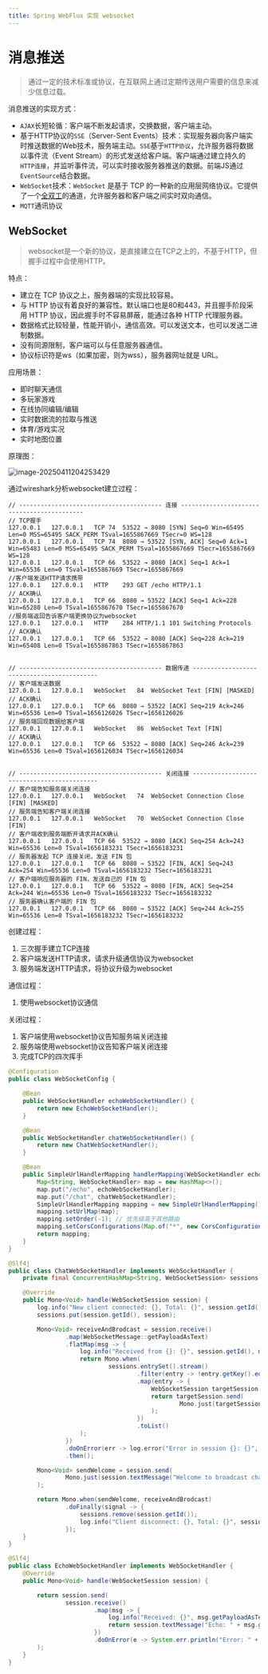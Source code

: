 ```yaml
---
title: Spring WebFlux 实现 websocket
---
```


# 消息推送

>通过一定的技术标准或协议，在互联网上通过定期传送用户需要的信息来减少信息过载。

消息推送的实现方式：

- `AJAX`长短轮循：客户端不断发起请求，交换数据，客户端主动。
- 基于HTTP协议的`SSE`（Server-Sent Events）技术：实现服务器向客户端实时推送数据的Web技术，服务端主动。`SSE`基于`HTTP协议`，允许服务器将数据以事件流（Event Stream）的形式发送给客户端。客户端通过建立持久的`HTTP连接`，并监听事件流，可以实时接收服务器推送的数据。前端JS通过`EventSource`结合数据。
- `WebSocket`技术：`WebSocket` 是基于 TCP 的一种新的应用层网络协议。它提供了一个[全双工](https://so.csdn.net/so/search?q=全双工&spm=1001.2101.3001.7020)的通道，允许服务器和客户端之间实时双向通信。
- `MQTT`通讯协议

## WebSocket

> websocket是一个新的协议，是直接建立在TCP之上的，不基于HTTP，但握手过程中会使用HTTP。

特点：

* 建立在 TCP 协议之上，服务器端的实现比较容易。
* 与 HTTP 协议有着良好的兼容性。默认端口也是80和443，并且握手阶段采用 HTTP 协议，因此握手时不容易屏蔽，能通过各种 HTTP 代理服务器。
* 数据格式比较轻量，性能开销小，通信高效。可以发送文本，也可以发送二进制数据。
* 没有同源限制，客户端可以与任意服务器通信。
* 协议标识符是ws（如果加密，则为wss），服务器网址就是 URL。

应用场景：

- 即时聊天通信
- 多玩家游戏
- 在线协同编辑/编辑
- 实时数据流的拉取与推送
- 体育/游戏实况
- 实时地图位置

原理图：

![image-20250411204253429](https://raw.githubusercontent.com/caohongchuan/blogimg/main/nextimg/image-20250411204253429.png)

通过wireshark分析websocket建立过程：

```
// ---------------------------------------- 连接 -------------------------------------------
// TCP握手
127.0.0.1	127.0.0.1	TCP	74	53522 → 8080 [SYN] Seq=0 Win=65495 Len=0 MSS=65495 SACK_PERM TSval=1655867669 TSecr=0 WS=128
127.0.0.1	127.0.0.1	TCP	74	8080 → 53522 [SYN, ACK] Seq=0 Ack=1 Win=65483 Len=0 MSS=65495 SACK_PERM TSval=1655867669 TSecr=1655867669 WS=128
127.0.0.1	127.0.0.1	TCP	66	53522 → 8080 [ACK] Seq=1 Ack=1 Win=65536 Len=0 TSval=1655867669 TSecr=1655867669
//客户端发送HTTP请求携带
127.0.0.1	127.0.0.1	HTTP	293	GET /echo HTTP/1.1 
// ACK确认
127.0.0.1	127.0.0.1	TCP	66	8080 → 53522 [ACK] Seq=1 Ack=228 Win=65280 Len=0 TSval=1655867670 TSecr=1655867670
//服务端返回告诉客户端更换协议为websocket
127.0.0.1	127.0.0.1	HTTP	284	HTTP/1.1 101 Switching Protocols 
// ACK确认
127.0.0.1	127.0.0.1	TCP	66	53522 → 8080 [ACK] Seq=228 Ack=219 Win=65408 Len=0 TSval=1655867863 TSecr=1655867863


// ---------------------------------------- 数据传递 -------------------------------------------
// 客户端发送数据
127.0.0.1	127.0.0.1	WebSocket	84	WebSocket Text [FIN] [MASKED]
// ACK确认
127.0.0.1	127.0.0.1	TCP	66	8080 → 53522 [ACK] Seq=219 Ack=246 Win=65536 Len=0 TSval=1656126026 TSecr=1656126026
// 服务端回现数据给客户端
127.0.0.1	127.0.0.1	WebSocket	86	WebSocket Text [FIN] 
// ACK确认
127.0.0.1	127.0.0.1	TCP	66	53522 → 8080 [ACK] Seq=246 Ack=239 Win=65536 Len=0 TSval=1656126034 TSecr=1656126034


// ---------------------------------------- 关闭连接 -------------------------------------------
// 客户端告知服务端关闭连接
127.0.0.1	127.0.0.1	WebSocket	74	WebSocket Connection Close [FIN] [MASKED]
// 服务端告知客户端关闭连接
127.0.0.1	127.0.0.1	WebSocket	70	WebSocket Connection Close [FIN] 
// 客户端收到服务端断开请求并ACK确认
127.0.0.1	127.0.0.1	TCP	66	53522 → 8080 [ACK] Seq=254 Ack=243 Win=65536 Len=0 TSval=1656183231 TSecr=1656183231
// 服务器发起 TCP 连接关闭，发送 FIN 包
127.0.0.1	127.0.0.1	TCP	66	8080 → 53522 [FIN, ACK] Seq=243 Ack=254 Win=65536 Len=0 TSval=1656183232 TSecr=1656183231
// 客户端响应服务器的 FIN，发送自己的 FIN 包
127.0.0.1	127.0.0.1	TCP	66	53522 → 8080 [FIN, ACK] Seq=254 Ack=244 Win=65536 Len=0 TSval=1656183232 TSecr=1656183232
// 服务器确认客户端的 FIN 包
127.0.0.1	127.0.0.1	TCP	66	8080 → 53522 [ACK] Seq=244 Ack=255 Win=65536 Len=0 TSval=1656183232 TSecr=1656183232
```

创建过程：

1. 三次握手建立TCP连接
2. 客户端发送HTTP请求，请求升级通信协议为websocket
3. 服务端发送HTTP请求，将协议升级为websocket

通信过程：

1. 使用websocket协议通信

关闭过程：

1. 客户端使用websocket协议告知服务端关闭连接
2. 服务端使用websocket协议告知客户端关闭连接
3. 完成TCP的四次挥手



```java
@Configuration
public class WebSocketConfig {

    @Bean
    public WebSocketHandler echoWebSocketHandler() {
        return new EchoWebSocketHandler();
    }

    @Bean
    public WebSocketHandler chatWebSocketHandler() {
        return new ChatWebSocketHandler();
    }

    @Bean
    public SimpleUrlHandlerMapping handlerMapping(WebSocketHandler echoWebSocketHandler, WebSocketHandler chatWebSocketHandler) {
        Map<String, WebSocketHandler> map = new HashMap<>();
        map.put("/echo", echoWebSocketHandler);
        map.put("/chat", chatWebSocketHandler);
        SimpleUrlHandlerMapping mapping = new SimpleUrlHandlerMapping();
        mapping.setUrlMap(map);
        mapping.setOrder(-1); // 优先级高于其他路由
        mapping.setCorsConfigurations(Map.of("*", new CorsConfiguration().applyPermitDefaultValues()));
        return mapping;
    }
}
```

```java
@Slf4j
public class ChatWebSocketHandler implements WebSocketHandler {
    private final ConcurrentHashMap<String, WebSocketSession> sessions = new ConcurrentHashMap<>();

    @Override
    public Mono<Void> handle(WebSocketSession session) {
        log.info("New client connected: {}, Total: {}", session.getId(), sessions.size());
        sessions.put(session.getId(), session);

        Mono<Void> receiveAndBrodcast = session.receive()
                .map(WebSocketMessage::getPayloadAsText)
                .flatMap(msg -> {
                    log.info("Received from {}: {}", session.getId(), msg);
                    return Mono.when(
                            sessions.entrySet().stream()
                                    .filter(entry -> !entry.getKey().equals(session.getId()))
                                    .map(entry -> {
                                        WebSocketSession targetSession = entry.getValue();
                                        return targetSession.send(
                                                Mono.just(targetSession.textMessage("Broadcast: " + msg))
                                        );
                                    })
                                    .toList()
                    );
                })
                .doOnError(err -> log.error("Error in session {}: {}", session.getId(), err.getMessage()))
                .then();

        Mono<Void> sendWelcome = session.send(
                Mono.just(session.textMessage("Welcome to broadcast chat!"))
        );

        return Mono.when(sendWelcome, receiveAndBrodcast)
                .doFinally(signal -> {
                    sessions.remove(session.getId());
                    log.info("Client disconnect: {}, Total: {}", session.getId(), sessions.size());
                });
    }
}
```

```java
@Slf4j
public class EchoWebSocketHandler implements WebSocketHandler {
    @Override
    public Mono<Void> handle(WebSocketSession session) {

        return session.send(
                session.receive()
                        .map(msg -> {
                            log.info("Received: {}", msg.getPayloadAsText());
                            return session.textMessage("Echo: " + msg.getPayloadAsText());
                        })
                        .doOnError(e -> System.err.println("Error: " + e.getMessage()))
        );
    }
}
```

